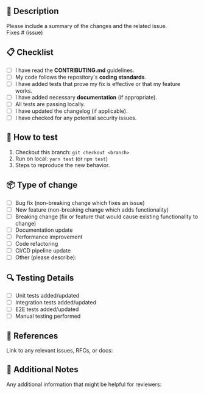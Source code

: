 ## 🚀 Description

Please include a summary of the changes and the related issue.  
Fixes # (issue)

## 📋 Checklist
- [ ] I have read the **CONTRIBUTING.md** guidelines.
- [ ] My code follows the repository's **coding standards**.
- [ ] I have added tests that prove my fix is effective or that my feature works.
- [ ] I have added necessary **documentation** (if appropriate).
- [ ] All tests are passing locally.
- [ ] I have updated the changelog (if applicable).
- [ ] I have checked for any potential security issues.

## 🧪 How to test
1. Checkout this branch: `git checkout <branch>`
2. Run on local: `yarn test` (or `npm test`)
3. Steps to reproduce the new behavior.

## 📦 Type of change
- [ ] Bug fix (non-breaking change which fixes an issue)
- [ ] New feature (non-breaking change which adds functionality)
- [ ] Breaking change (fix or feature that would cause existing functionality to change)
- [ ] Documentation update
- [ ] Performance improvement
- [ ] Code refactoring
- [ ] CI/CD pipeline update
- [ ] Other (please describe):

## 🔍 Testing Details
- [ ] Unit tests added/updated
- [ ] Integration tests added/updated
- [ ] E2E tests added/updated
- [ ] Manual testing performed

## 📖 References
Link to any relevant issues, RFCs, or docs:

## 📝 Additional Notes
Any additional information that might be helpful for reviewers: 